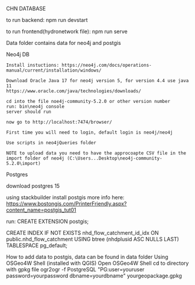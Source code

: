 CHN DATABASE

to run backend: npm run devstart

to run frontend(hydronetwork file): npm run serve

Data folder contains data for neo4j and postgis

Neo4j DB

    Install instuctions: https://neo4j.com/docs/operations-manual/current/installation/windows/

    Download Oracle Java 17 for neo4j version 5, for version 4.4 use java 11
    https://www.oracle.com/java/technologies/downloads/
    
    cd into the file noe4j-community-5.2.0 or other version number 
    run: bin\neo4j console
    server should run

    now go to http://localhost:7474/browser/

    First time you will need to login, default login is neo4j/neo4j

    Use scripts in neo4jQueries folder

    NOTE to upload data you need to have the approcoapte CSV file in the import folder of neo4j (C:\Users...Desktop\neo4j-community-5.2.0\import)

Postgres

download postgres 15

using stackbuilder install postgis more info here: https://www.bostongis.com/PrinterFriendly.aspx?content_name=postgis_tut01

run:
CREATE EXTENSION postgis;

CREATE INDEX IF NOT EXISTS nhd_flow_catchment_id_idx
    ON public.nhd_flow_catchment USING btree
    (nhdplusid ASC NULLS LAST)
    TABLESPACE pg_default;

How to add data to postgis, data can be found in data folder
Using OSGeo4W Shell (installed with QGIS)
 Open OSGeo4W Shell
cd to directory with gpkg file
ogr2ogr -f PostgreSQL "PG:user=youruser password=yourpassword dbname=yourdbname" yourgeopackage.gpkg



